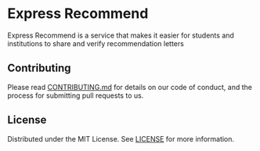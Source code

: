 # Express Recommend
Express Recommend is a service that makes it easier for students and institutions to share and verify recommendation letters

## Contributing
Please read [CONTRIBUTING.md](CONTRIBUTING.md) for details on our code of conduct, and the process for submitting pull requests to us.

## License
Distributed under the MIT License. See [LICENSE](LICENSE) for more information.

